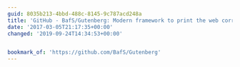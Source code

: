 ```yaml
---
guid: 8035b213-4bbd-488c-8145-9c787acd248a
title: 'GitHub - BafS/Gutenberg: Modern framework to print the web correctly.'
date: '2017-03-05T21:17:35+00:00'
changed: '2019-09-24T14:34:53+00:00'


bookmark_of: 'https://github.com/BafS/Gutenberg'
---
```




